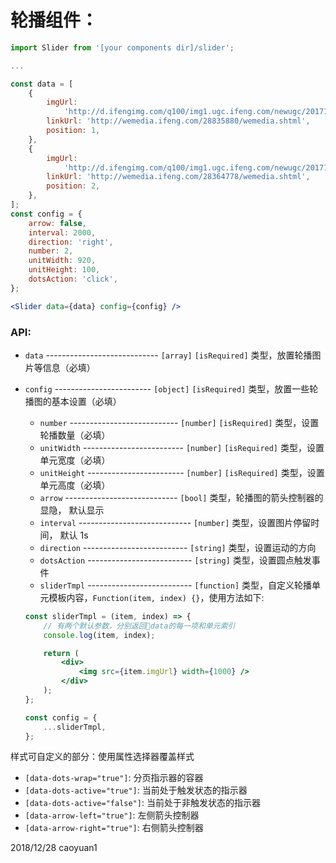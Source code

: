 # 轮播组件：

```jsx
import Slider from '[your components dir]/slider';

...

const data = [
    {
        imgUrl:
            'http://d.ifengimg.com/q100/img1.ugc.ifeng.com/newugc/20171024/16/wemedia/d08fc7c30a94344ed73d4b0812b37108f44d2717_size67_w750_h90.jpg',
        linkUrl: 'http://wemedia.ifeng.com/28835880/wemedia.shtml',
        position: 1,
    },
    {
        imgUrl:
            'http://d.ifengimg.com/q100/img1.ugc.ifeng.com/newugc/20171024/16/wemedia/17da65eee6157ff9561d57c44dea15f2cb19d8bc_size57_w759_h90.jpg',
        linkUrl: 'http://wemedia.ifeng.com/28364778/wemedia.shtml',
        position: 2,
    },
];
const config = {
    arrow: false,
    interval: 2000,
    direction: 'right',
    number: 2,
    unitWidth: 920,
    unitHeight: 100,
    dotsAction: 'click',
};

<Slider data={data} config={config} />
```

### API:

-   `data` ---------------------------- `[array]` `[isRequired]` 类型，放置轮播图片等信息（必填）
-   `config` ------------------------ `[object]` `[isRequired]` 类型，放置一些轮播图的基本设置（必填）

    -   `number` --------------------------- `[number]` `[isRequired]` 类型，设置轮播数量（必填）
    -   `unitWidth` ------------------------- `[number]` `[isRequired]` 类型，设置单元宽度（必填）
    -   `unitHeight` ------------------------ `[number]` `[isRequired]` 类型，设置单元高度（必填）
    -   `arrow` ---------------------------- `[bool]` 类型，轮播图的箭头控制器的显隐， 默认显示
    -   `interval` ---------------------------- `[number]` 类型，设置图片停留时间， 默认 1s
    -   `direction` -------------------------- `[string]` 类型，设置运动的方向
    -   `dotsAction` -------------------------- `[string]` 类型，设置圆点触发事件
    -   `sliderTmpl` -------------------------- `[function]` 类型，自定义轮播单元模板内容，`Function(item, index) {}`，使用方法如下:

    ```jsx
    const sliderTmpl = (item, index) => {
        // 有两个默认参数，分别返回data的每一项和单元索引
        console.log(item, index);

        return (
            <div>
                <img src={item.imgUrl} width={1000} />
            </div>
        );
    };

    const config = {
        ...sliderTmpl,
    };
    ```

样式可自定义的部分：使用属性选择器覆盖样式

-   `[data-dots-wrap="true"]`: 分页指示器的容器
-   `[data-dots-active="true"]`: 当前处于触发状态的指示器
-   `[data-dots-active="false"]`: 当前处于非触发状态的指示器
-   `[data-arrow-left="true"]`: 左侧箭头控制器
-   `[data-arrow-right="true"]`: 右侧箭头控制器

2018/12/28 caoyuan1
